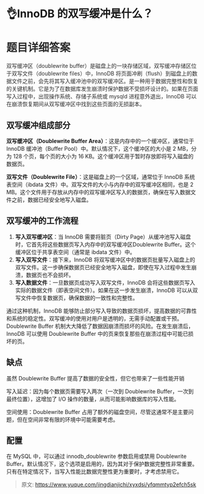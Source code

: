 # 👌InnoDB 的双写缓冲是什么？

# <font style="color:rgb(44, 44, 44);">题目详细答案</font>
<font style="color:rgb(44, 44, 44);">双写缓冲区（doublewrite buffer）是磁盘上的一块存储区域，双写缓冲存储区位于双写文件（doublewrite files）中，InnoDB 将页面冲刷（flush）到磁盘上的数据文件之前，会先将其写入缓冲池中的双写缓冲区。是一种用于数据完整性和恢复的关键机制。它是为了在数据库发生崩溃时保护数据不受损坏设计的。如果在页面写入过程中，出现操作系统、存储子系统或 mysqld 进程意外退出，InnoDB 可以在崩溃恢复期间从双写缓冲区中找到这些页面的无损副本。</font>

## 双写缓冲组成部分
**双写缓冲区（Doublewrite Buffer Area）**：这是内存中的一个缓冲区，通常位于 InnoDB 缓冲池（Buffer Pool）中。默认情况下，这个缓冲区的大小是 2 MB，分为 128 个页，每个页的大小为 16 KB。这个缓冲区用于暂时存放即将写入磁盘的数据页。

**双写文件（Doublewrite File）**：这是磁盘上的一个区域，通常位于 InnoDB 系统表空间（ibdata 文件）中。双写文件的大小与内存中的双写缓冲区相同，也是 2 MB。这个文件用于存放从内存中的双写缓冲区写入的数据页，确保在写入数据文件之前，数据已经安全地写入磁盘。

## 双写缓冲的工作流程
1. **写入双写缓冲区**：当 InnoDB 需要将脏页（Dirty Page）从缓冲池写入磁盘时，它首先将这些数据页写入内存中的双写缓冲区Doublewrite Buffer。这个缓冲区位于共享表空间（通常是 ibdata 文件）中。
2. **写入双写文件**：接下来，InnoDB 将双写缓冲区中的数据页批量写入磁盘上的双写文件。这一步确保数据页已经安全地写入磁盘，即使在写入过程中发生崩溃，数据页也不会损坏。
3. **写入数据文件**：一旦数据页成功写入双写文件，InnoDB 会将这些数据页写入实际的数据文件（即表空间文件）。如果在这一步发生崩溃，InnoDB 可以从双写文件中恢复数据页，确保数据的一致性和完整性。

通过这种机制，InnoDB 能够防止部分写入导致的数据页损坏，提高数据的可靠性和系统的稳定性。双写缓冲的使用对用户是透明的，无需手动配置或干预。Doublewrite Buffer 机制大大降低了数据因崩溃而损坏的风险。在发生崩溃后，InnoDB 可以使用 Doublewrite Buffer 中的页来恢复那些在崩溃过程中可能已损坏的页。

## 缺点
虽然 Doublewrite Buffer 提高了数据的安全性，但它也带来了一些性能开销

写入延迟：因为每个数据页需要写入两次（一次到 Doublewrite Buffer，一次到最终位置），这增加了 I/O 操作的数量，从而可能影响数据库的写入性能。

空间使用：Doublewrite Buffer 占用了额外的磁盘空间，尽管这通常不是主要问题，但在空间非常有限的环境中可能需要考虑。

## 配置
在 MySQL 中，可以通过 innodb_doublewrite 参数启用或禁用 Doublewrite Buffer。默认情况下，这个选项是启用的，因为其对于保护数据完整性非常重要。只有在特定情况下，当写入性能比数据完整性更为重要时，才考虑禁用它。





> 原文: <https://www.yuque.com/jingdianjichi/xyxdsi/yfqmmtyp2efch5sk>